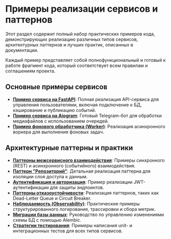 # Примеры реализации сервисов и паттернов

Этот раздел содержит полный набор практических примеров кода, демонстрирующих реализацию различных типов сервисов, архитектурных паттернов и лучших практик, описанных в документации.

Каждый пример представляет собой полнофункциональный и готовый к работе фрагмент кода, который соответствует всем правилам и соглашениям проекта.

## Основные примеры сервисов

- **[Пример сервиса на FastAPI](./fastapi-service.md)**: Полная реализация API-сервиса для управления пользователями, включая подключение к БД, кэширование и публикацию событий.
- **[Пример сервиса на Aiogram](./aiogram-service.md)**: Готовый Telegram-бот для обработки медиафайлов с использованием очередей.
- **[Пример фонового обработчика (Worker)](./worker-service.md)**: Реализация асинхронного воркера для выполнения фоновых задач.

## Архитектурные паттерны и практики

- **[Паттерны межсервисного взаимодействия](./communication-patterns.md)**: Примеры синхронного (REST) и асинхронного (событийного) взаимодействия.
- **[Паттерн "Репозиторий"](./repository-pattern.md)**: Детальная реализация паттерна для изоляции слоя доступа к данным.
- **[Аутентификация и авторизация](./authentication.md)**: Пример реализации JWT-аутентификации для защиты эндпоинтов.
- **[Паттерны отказоустойчивости](./resilience-patterns.md)**: Реализация паттернов, таких как Dead-Letter Queue и Circuit Breaker.
- **[Наблюдаемость (Observability)](./observability.md)**: Практические примеры структурированного логирования, трассировки и сбора метрик.
- **[Миграции базы данных](./database-migrations.md)**: Руководство по управлению изменениями схемы БД с помощью Alembic.
- **[Стратегии тестирования](./testing-strategies.md)**: Примеры написания unit- и интеграционных тестов для всех типов сервисов.
